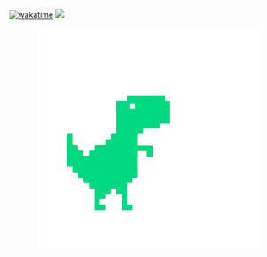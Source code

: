 [![wakatime](https://wakatime.com/badge/user/ad7bfd8e-e910-4715-8f37-d588ffbdd3f8.svg)](https://wakatime.com/@ad7bfd8e-e910-4715-8f37-d588ffbdd3f8)
![](https://komarev.com/ghpvc/?username=NoCtrlZ1110)
<p align="center">
<a href='https://www.facebook.com/NoCtrlZ/'>
<img src="https://raw.githubusercontent.com/NoCtrlZ1110/NoCtrlZ1110/master/gif/dino_transparent.gif" alt="noctrlz1110" height=400 />
</p>
</a>
<p align="center">
